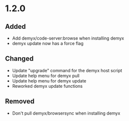 # 1.2.0
## Added
- Add demyx/code-server:browse when installing demyx
- demyx update now has a force flag
## Changed
- Update "upgrade" command for the demyx host script
- Update help menu for demyx pull
- Update help menu for demyx update
- Reworked demyx update functions
## Removed
- Don't pull demyx/browsersync when installing demyx
